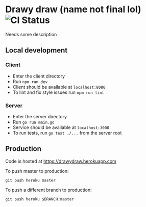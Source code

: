 # Drawy draw (name not final lol) ![CI Status](https://travis-ci.com/danbarragan/drawydraw.svg?branch=master)
Needs some description 

## Local development
### Client
- Enter the client directory
- Run `npm run dev`
- Client should be available at `localhost:8080`
- To lint and fix style issues run `npm run lint`
### Server
- Enter the server directory
- Run `go run main.go`
- Service should be available at `localhost:3000`
- To run tests, run `go test ./...` from the server root

## Production
Code is hosted at https://drawydraw.herokuapp.com

To push master to production:
```
git push heroku master
```

To push a different branch to production:
```
git push heroku $BRANCH:master
```
